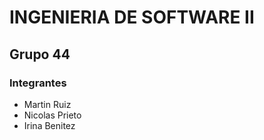 # INGENIERIA DE SOFTWARE II

## Grupo 44

### Integrantes

* Martin Ruiz
* Nicolas Prieto
* Irina Benitez
